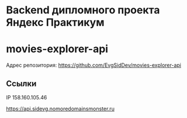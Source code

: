 # Backend дипломного проекта Яндекс Практикум

# movies-explorer-api

Адрес репозитория: https://github.com/EvgSidDev/movies-explorer-api

## Ссылки

IP 158.160.105.46

https://api.sidevg.nomoredomainsmonster.ru
